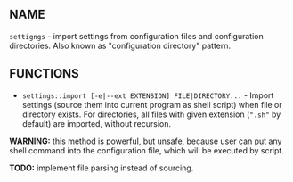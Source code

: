 ## NAME

`settigngs` - import settings from configuration files and configuration directories.
Also known as "configuration directory" pattern.

## FUNCTIONS
* `settings::import [-e|--ext EXTENSION] FILE|DIRECTORY...` -  Import settings
(source them into current program as shell script) when
file or directory exists. For directories, all files with given extension
(`".sh"` by default) are imported, without recursion.

**WARNING:** this method is powerful, but unsafe, because user can put any shell
command into the configuration file, which will be executed by script.

**TODO:** implement file parsing instead of sourcing.
